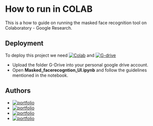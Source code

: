
# How to run in COLAB

This is a how to guide on running the masked face recognition tool on Colaboratory - Google Research.


## Deployment

To deploy this project we need
[![Colab](https://img.shields.io/badge/Colab-3c3c3b?style=for-the-badge&logo=GoogleColab&logoColor=)](https://colab.research.google.com/) and
[![G-drive](https://img.shields.io/badge/Google_Drive-3c3c3b?style=for-the-badge&logo=GoogleDrive&logoColor=)](https://drive.google.com/drive/my-drive)

  - Upload the folder G-Drive into your personal google drive account.
  - Open **Masked_facerecogntion_UI.ipynb** and follow the guidelines mentioned in the notebook.



## Authors

- [![portfolio](https://img.shields.io/badge/Aby_Stalin-0AF?style=for-the-badge&logoColor=White)](https://github.com/Alby0n)
- [![portfolio](https://img.shields.io/badge/Akhbar_Sha-D62?style=for-the-badge&logoColor=white)](https://github.com/AkhbarSha)
- [![portfolio](https://img.shields.io/badge/Shrish_Nandakumar-E23?style=for-the-badge&logoColor=black)](https://github.com/shrishn)
- [![portfolio](https://img.shields.io/badge/Akshit_Sudheer_Kumar-000?style=for-the-badge&logoColor=red)](https://github.com/4k5h1t)

